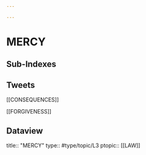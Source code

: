 ```yaml
---

---
```

# MERCY
## Sub-Indexes


## Tweets
[[CONSEQUENCES]]

[[FORGIVENESS]]

## Dataview

title:: "MERCY"
type:: #type/topic/L3
ptopic:: [[LAW]]